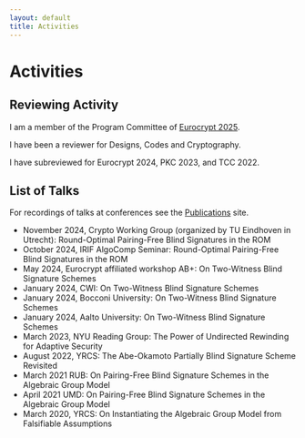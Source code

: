 ```yaml
---
layout: default
title: Activities
---
```


# Activities

## Reviewing Activity
I am a member of the Program Committee of  [Eurocrypt 2025](https://eurocrypt.iacr.org/2025/).

I have been a reviewer for Designs, Codes and Cryptography.

I have subreviewed for Eurocrypt 2024, PKC 2023, and TCC 2022.


## List of Talks
For recordings of talks at conferences see the [Publications](/publications.html) site.


  * November 2024, Crypto Working Group (organized by TU Eindhoven in Utrecht): Round-Optimal Pairing-Free Blind Signatures in the ROM
  * October 2024, IRIF AlgoComp Seminar: Round-Optimal Pairing-Free Blind Signatures in the ROM
  * May 2024, Eurocrypt affiliated workshop AB+: On Two-Witness Blind Signature Schemes
  * January 2024, CWI: On Two-Witness Blind Signature Schemes
  * January 2024, Bocconi University: On Two-Witness Blind Signature Schemes 
  * January 2024, Aalto University: On Two-Witness Blind Signature Schemes
  * March 2023, NYU Reading Group: The Power of Undirected Rewinding for Adaptive Security
  * August 2022, YRCS: The Abe-Okamoto Partially Blind Signature Scheme Revisited
  * March 2021 RUB: On Pairing-Free Blind Signature Schemes in the Algebraic Group Model
  * April 2021 UMD: On Pairing-Free Blind Signature Schemes in the Algebraic Group Model
  * March 2020, YRCS: On Instantiating the Algebraic Group Model from Falsifiable Assumptions

